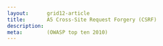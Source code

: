 ```yaml
---
layout:      grid12-article
title:       A5 Cross-Site Request Forgery (CSRF)
description: 
meta:        (OWASP top ten 2010)
---
```

